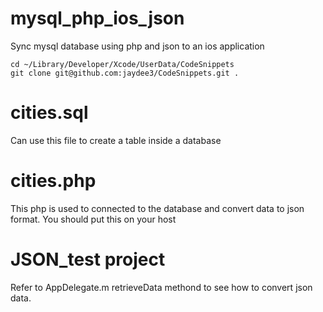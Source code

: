 mysql_php_ios_json
==================

Sync mysql database using php and json to an ios application

	cd ~/Library/Developer/Xcode/UserData/CodeSnippets
    git clone git@github.com:jaydee3/CodeSnippets.git .

cities.sql
==================

Can use this file to create a table inside a database

cities.php
==================

This php is used to connected to the database and convert data to json format. You should put this on your
host

JSON_test project
==================

Refer to AppDelegate.m retrieveData methond to see how to convert json data. 